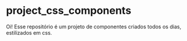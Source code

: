 # project_css_components
Oi! Esse repositório é um projeto de componentes criados todos os dias, estilizados em css.

